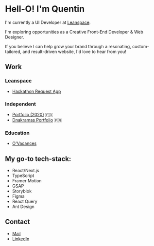 # Hell-O! I'm Quentin

I'm currently a UI Developer at [Leanspace](https://leanspace.io/).

I'm exploring opportunities as a Creative Front-End Developer & Web Designer.

If you believe I can help grow your brand through a resonating, custom-tailored, and result-driven website, I'd love to hear from you!

## Work

### [Leanspace](https://leanspace.io/)

- [Hackathon Request App](https://master.d1hk84yeel2h27.amplifyapp.com/)

### Independent

- [Portfolio (2020)](https://quentinbrohan.fr/) 🇫🇷
- [Dnakramas Portfolio](https://dnakramas.fr/) 🇫🇷

### Education

- [O'Vacances](https://www.behance.net/gallery/130270567/OVacances-Web-App-UIUX-Design-Development)

## My go-to tech-stack:

- React/Next.js
- TypeScript
- Framer Motion
- GSAP
- Storyblok
- Figma
- React Query
- Ant Design

## Contact

- [Mail](mailto:brohan.quentin@gmail.com)
- [LinkedIn](https://linkedin.com/in/quentinbrohan)

